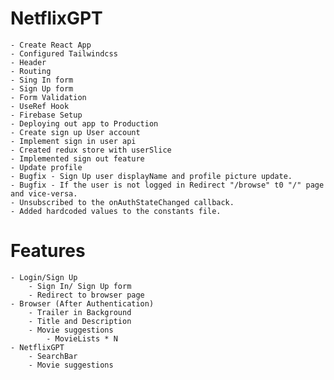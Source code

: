 # NetflixGPT

    - Create React App
    - Configured Tailwindcss
    - Header
    - Routing
    - Sing In form
    - Sign Up form
    - Form Validation
    - UseRef Hook
    - Firebase Setup
    - Deploying out app to Production
    - Create sign up User account
    - Implement sign in user api
    - Created redux store with userSlice
    - Implemented sign out feature
    - Update profile
    - Bugfix - Sign Up user displayName and profile picture update.
    - Bugfix - If the user is not logged in Redirect "/browse" t0 "/" page and vice-versa.
    - Unsubscribed to the onAuthStateChanged callback.
    - Added hardcoded values to the constants file.

# Features
    - Login/Sign Up
        - Sign In/ Sign Up form
        - Redirect to browser page
    - Browser (After Authentication)
        - Trailer in Background
        - Title and Description
        - Movie suggestions
            - MovieLists * N
    - NetflixGPT
        - SearchBar
        - Movie suggestions